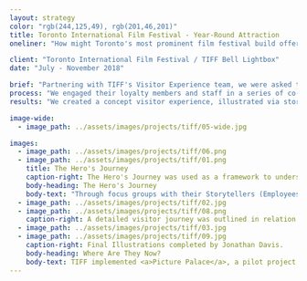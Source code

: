 ```yaml
---
layout: strategy
color: "rgb(244,125,49), rgb(201,46,201)"
title: Toronto International Film Festival - Year-Round Attraction
oneliner: "How might Toronto's most prominent film festival build offerings that keep visitors coming back all year round?"

client: "Toronto International Film Festival / TIFF Bell Lightbox"
date: "July - November 2018"

brief: "Partnering with TIFF's Visitor Experience team, we were asked to help them imagine a strategy around their under-performing travelling exhibits space, and support a mission and desire in transforming casual movie-goers into film buffs."
process: "We engaged their loyalty members and staff in a series of co-creation workshops, framed around the Hero's Journey of their customer segments (Film Seekers and Film Lovers), to pinpoint the motivations and expectations of their visitors from home to theatre."
results: "We created a concept visitor experience, illustrated via storyboard and animatic, that allowed their visitors to step into the mind of the storyteller. TIFF used the concept images to gain buy-in from public stakeholders for further funding following an initial pilot project."

image-wide:
  - image_path: ../assets/images/projects/tiff/05-wide.jpg

images:
  - image_path: ../assets/images/projects/tiff/06.png
  - image_path: ../assets/images/projects/tiff/01.png
    title: The Hero's Journey
    caption-right: The Hero's Journey was used as a framework to understand the transformation a visitor would have with TIFF's programming, and where the threshold into the exhibit space would be.
    body-heading: The Hero's Journey
    body-text: "Through focus groups with their Storytellers (Employees), Story Seekers (Customers), and Story Lovers (Members), we collaboratively mapped out the various moments and touchpoints and Hero (visitor) would have engaging with TIFF's platform and entering the space. While we were scoped to look at the temporary traveling exhibit space, we considered the space in the context of their overall business model and program offerings to determine how one experience leads into another, and ultimately builds on a transformational experience for our 'Hero'. The outcome of this journey mapping exercise started to establish where WOW moments would occur, and where crush space may be needed to decompress from the visitor experience for reflection."
  - image_path: ../assets/images/projects/tiff/02.jpg
  - image_path: ../assets/images/projects/tiff/08.png
    caption-right: A detailed visitor journey was outlined in relation to the intended modes of experience and education. A more simplified in-gallery journey to show the differences of their Film Seekers and Film Lovers.
  - image_path: ../assets/images/projects/tiff/03.jpg
  - image_path: ../assets/images/projects/tiff/09.jpg
    caption-right: Final Illustrations completed by Jonathan Davis.
    body-heading: Where Are They Now?
    body-text: TIFF implemented <a>Picture Palace</a>, a pilot project based on work done prior to our engagement. Their learnings from the first iteration of Picture Palace are being combined with a vision of the future in order to pitch for further and continued seasonal funding.
---
```

